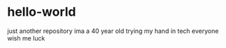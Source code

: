 # hello-world
just another repository
ima a 40 year old trying my hand in tech everyone wish me luck
